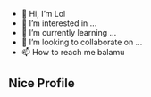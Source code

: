 - 👋 Hi, I’m Lol
- 👀 I’m interested in ...
- 🌱 I’m currently learning ...
- 💞️ I’m looking to collaborate on ...
- 📫 How to reach me balamu

## Nice Profile

